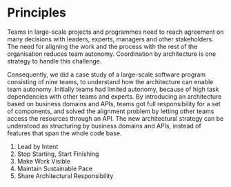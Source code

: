 # Principles

Teams in large-scale projects and programmes need to reach agreement on many decisions with leaders, experts, managers and other stakeholders. The need for aligning the work and the process with the rest of the organisation reduces team autonomy. Coordination by architecture is one strategy to handle this challenge.

Consequently, we did a case study of a large-scale software program consisting of nine teams, to understand how the architecture can enable team autonomy. Initially teams had limited autonomy, because of high task dependencies with other teams and experts. By introducing an architecture based on business domains and APIs, teams got full responsibility for a set of components, and solved the alignment problem by letting other teams access the resources through an API. The new architectural strategy can be understood as structuring by business domains and APIs, instead of features that span the whole code base.

1. Lead by Intent
2. Stop Starting, Start Finishing
3. Make Work Visible
4. Maintain Sustainable Pace
5. Share Architectural Responsibility
